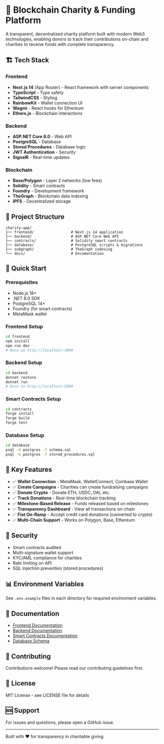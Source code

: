 # 🌟 Blockchain Charity & Funding Platform

A transparent, decentralized charity platform built with modern Web3 technologies, enabling donors to track their contributions on-chain and charities to receive funds with complete transparency.

## 🏗️ Tech Stack

### Frontend
- **Next.js 14** (App Router) - React framework with server components
- **TypeScript** - Type safety
- **TailwindCSS** - Styling
- **RainbowKit** - Wallet connection UI
- **Wagmi** - React hooks for Ethereum
- **Ethers.js** - Blockchain interactions

### Backend
- **ASP.NET Core 8.0** - Web API
- **PostgreSQL** - Database
- **Stored Procedures** - Database logic
- **JWT Authentication** - Security
- **SignalR** - Real-time updates

### Blockchain
- **Base/Polygon** - Layer 2 networks (low fees)
- **Solidity** - Smart contracts
- **Foundry** - Development framework
- **TheGraph** - Blockchain data indexing
- **IPFS** - Decentralized storage

## 📁 Project Structure

```
charity-app/
├── frontend/                 # Next.js 14 application
├── backend/                  # ASP.NET Core Web API
├── contracts/                # Solidity smart contracts
├── database/                 # PostgreSQL scripts & migrations
├── subgraph/                 # TheGraph indexing
└── docs/                     # Documentation
```

## 🚀 Quick Start

### Prerequisites
- Node.js 18+
- .NET 8.0 SDK
- PostgreSQL 14+
- Foundry (for smart contracts)
- MetaMask wallet

### Frontend Setup
```bash
cd frontend
npm install
npm run dev
# Runs on http://localhost:3000
```

### Backend Setup
```bash
cd backend
dotnet restore
dotnet run
# Runs on http://localhost:5000
```

### Smart Contracts Setup
```bash
cd contracts
forge install
forge build
forge test
```

### Database Setup
```bash
cd database
psql -U postgres -f schema.sql
psql -U postgres -f stored_procedures.sql
```

## 🎯 Key Features

- ✅ **Wallet Connection** - MetaMask, WalletConnect, Coinbase Wallet
- ✅ **Create Campaigns** - Charities can create fundraising campaigns
- ✅ **Donate Crypto** - Donate ETH, USDC, DAI, etc.
- ✅ **Track Donations** - Real-time blockchain tracking
- ✅ **Milestone-Based Release** - Funds released based on milestones
- ✅ **Transparency Dashboard** - View all transactions on-chain
- ✅ **Fiat On-Ramp** - Accept credit card donations (converted to crypto)
- ✅ **Multi-Chain Support** - Works on Polygon, Base, Ethereum

## 🔐 Security

- Smart contracts audited
- Multi-signature wallet support
- KYC/AML compliance for charities
- Rate limiting on API
- SQL injection prevention (stored procedures)

## 📊 Environment Variables

See `.env.example` files in each directory for required environment variables.

## 📖 Documentation

- [Frontend Documentation](./frontend/README.md)
- [Backend Documentation](./backend/README.md)
- [Smart Contracts Documentation](./contracts/README.md)
- [Database Schema](./database/README.md)

## 🤝 Contributing

Contributions welcome! Please read our contributing guidelines first.

## 📄 License

MIT License - see LICENSE file for details

## 🆘 Support

For issues and questions, please open a GitHub issue.

---

Built with ❤️ for transparency in charitable giving

